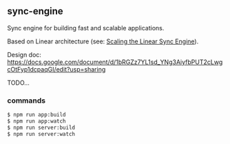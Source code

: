 ## sync-engine

Sync engine for building fast and scalable applications. 

Based on Linear architecture (see: [Scaling the Linear Sync Engine](https://www.youtube.com/watch?v=Wo2m3jaJixU&t=215s)).

Design doc: https://docs.google.com/document/d/1bRGZz7YL1sd_YNg3AiyfbPUT2cLwgcOtFyp1dcpaqGI/edit?usp=sharing

TODO...

### commands

```sh
$ npm run app:build
$ npm run app:watch
$ npm run server:build
$ npm run server:watch
```
